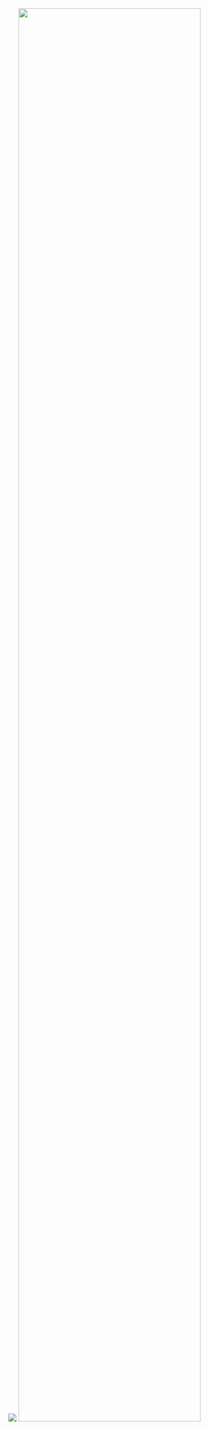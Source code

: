 <img src = "https://capsule-render.vercel.app/api?type=wave&color=FFC1BA&height=300&section=header&text=Gaeul's%20Github&fontSize=90"/>

<img width="85%" src="https://user-images.githubusercontent.com/99901580/196859166-b87a09ae-405c-40e0-8765-6b1ee34d7205.jpg"/>
